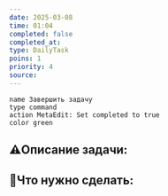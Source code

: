 ```yaml
---
date: 2025-03-08
time: 01:04
completed: false
completed_at:  
type: DailyTask
poins: 1
priority: 4
source: 
---
```



```button
name Завершить задачу
type command
action MetaEdit: Set completed to true
color green
```

## ⚠️Описание задачи:



## 📝Что нужно сделать:
